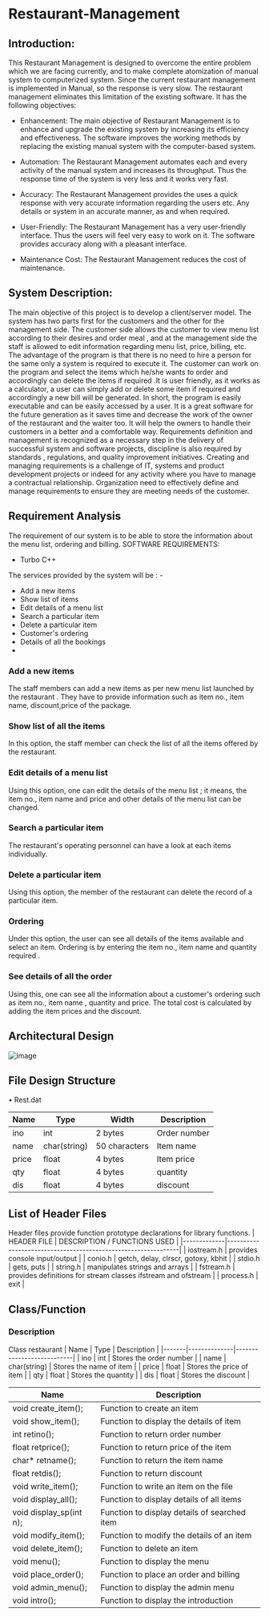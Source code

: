 # Restaurant-Management
## Introduction:

This Restaurant Management is designed to overcome the entire problem which we are facing currently, and to make complete atomization of manual system to computerized system. Since the current restaurant management is implemented in Manual, so the response is very slow. The restaurant management eliminates this limitation of the existing software.  It has the following objectives:

- Enhancement:
The main objective of Restaurant Management is to enhance and upgrade the existing system by increasing its efficiency and effectiveness. The software improves the working methods by replacing the existing manual system with the computer-based system.

- Automation:
The Restaurant Management automates each and every activity of the manual system and increases its throughput. Thus the response time of the system is very less and it works very fast.
- Accuracy:
The Restaurant Management provides the uses a quick response with very accurate information regarding the users etc. Any details or system in an accurate manner, as and when required.
- User-Friendly:
The Restaurant Management has a very user-friendly interface. Thus the users will feel very easy to work on it. The software provides accuracy along with a pleasant interface.

- Maintenance Cost:
The Restaurant Management reduces the cost of maintenance.

 
## System Description:

The main objective of this project is to develop a client/server model. The system has two parts first for the customers and the other for the management side. The customer side allows the customer to view menu list according to their desires and order meal , and at the management side the staff is allowed to edit information regarding menu list, price, billing, etc.
The advantage of the program is that there is no need to hire a person for the same only a system is required to execute it. The customer can work  on the program and select the items which he/she wants to order and accordingly can delete the items if required .It is user friendly, as it works as a calculator, a user can simply add or delete some item if required and accordingly a new bill will be generated.
In short, the program is easily executable and can be easily accessed by a user. It is a great software for the future generation as it saves time and decrease the work of the owner of the restaurant and the waiter too. It will help the owners to handle their customers in a better and a comfortable way.
Requirements definition and management is recognized as a necessary step in the delivery of successful system and software projects, discipline is also required by standards , regulations, and quality improvement initiatives. Creating and managing requirements is a challenge of IT, systems and product development projects or indeed for any activity where you have to manage a contractual relationship. Organization need to effectively define and manage requirements to ensure they are meeting needs of the customer.



 
## Requirement Analysis

The requirement of our system is to be able to store the information about the menu list, ordering and billing.
SOFTWARE REQUIREMENTS:
- Turbo C++

The services provided by the system will be : -
-	Add a new items
-	Show list of items
-	Edit details of a  menu list
-	Search a particular item
-	Delete a particular item
-	Customer's ordering
-	Details of all the bookings
-	
### Add a new items
The staff members can add a new items  as per new menu list launched by the restaurant . They have to provide information such as item no., item name, discount,price of the package.
### Show list of all the items
In this option, the staff member can check the list of all the items offered by the restaurant. 
### Edit details of a menu list
Using this option, one can edit the details of the menu list ; it means, the item no., item name and price and other details of the menu list can be changed. 
### Search a particular item
The restaurant's operating personnel can have a look at each items individually. 
### Delete a particular  item
Using this option, the member of the restaurant can delete the record of a particular item. 
### Ordering
Under this option, the user can see all details of the items available and select an item. Ordering is by entering the item no., item name and quantity required .
### See details of all the order
Using this, one can see all the information about a customer's ordering such as item no., item name , quantity and price. The total cost is calculated by adding the item prices and the discount.






 
## Architectural Design
![image](https://user-images.githubusercontent.com/67699993/121335386-291c3c80-c938-11eb-9ba9-8cfa0b6b03bf.png)
## File Design Structure                
•	Rest.dat

| Name	| Type	       | Width         |	Description |
|-------|--------------|---------------|--------------|
| ino   |	int	         | 2 bytes       | Order number | 
| name	| char(string) | 50 characters | Item name    |
| price	| float	       | 4 bytes       | Item price   |
| qty	  | float	       | 4 bytes       | quantity     |
| dis	  | float	       | 4 bytes	     | discount     |  



 
## List of Header Files
Header files provide function prototype declarations for library functions. 
| HEADER FILE |	DESCRIPTION / FUNCTIONS USED                                  |
|-------------|---------------------------------------------------------------|
| iostream.h	| provides console input/output                                 |
| conio.h	    | getch, delay, clrscr, gotoxy, kbhit                           |
| stdio.h	    | gets, puts                                                    |
| string.h	  | manipulates strings and arrays                                |
| fstream.h	  | provides definitions for stream classes ifstream and ofstream |
| process.h	  | exit                                                          |

 
## Class/Function 
### Description

Class restaurant
| Name  |	Type         | Description               |
|-------|--------------|---------------------------|
| ino   |	int          |	Stores the order number  |
| name  |	char(string) |	Stores the name of item  |
| price |	float        |	Stores the price of item | 
| qty   |	float        |	Stores the quantity      |
| dis   |	float        |	Stores the discount      |

| Name                    | Description                                  |
|-------------------------|----------------------------------------------|
| void create_item();     |	Function to create an item              		 |
| void show_item();       | Function to display the details of item 		 |
| int retino();           | Function to return order number         		 |
| float retprice();       | Function to return price of the item    		 |
| char* retname();        |	Function to return the item name        		 |
| float retdis(); 	      | Function to return discount             		 |
| void write_item();	    | Function to write an item on the file  		   |
| void display_all();	    | Function to display details of all items     |
| void display_sp(int n); |	Function to display details of searched item |
| void modify_item();	    | Function to modify the details of an item    |
| void delete_item();	    | Function to delete an item                   |
| void menu();	          | Function to display the menu                 |
| void place_order();	    | Function to place an order and billing       |
| void admin_menu();	    | Function to display the admin menu           |
| void intro();	          | Function to display the introduction         |
